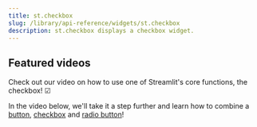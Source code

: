 ```yaml
---
title: st.checkbox
slug: /library/api-reference/widgets/st.checkbox
description: st.checkbox displays a checkbox widget.
---
```


<Autofunction function="streamlit.checkbox" />

## Featured videos

Check out our video on how to use one of Streamlit's core functions, the checkbox! ☑

<YouTube videoId="Jte0Reue7z8" />

In the video below, we'll take it a step further and learn how to combine a [button](/library/api-reference/widgets/st.button), [checkbox](/library/api-reference/widgets/st.checkbox) and [radio button](/library/api-reference/widgets/st.radio)!

<YouTube videoId="EnXJBsCIl_A" />
